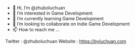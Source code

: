 - 👋 Hi, I’m @zhuboluchuan
- 👀 I’m interested in Game Development
- 🌱 I’m currently learning Game Development
- 💞️ I’m looking to collaborate on Indie Game Development
- 📫 How to reach me ...

Twitter : @zhuboluchuan
Website : https://byluchuan.com


<!---
zhuboluchuan/zhuboluchuan is a ✨ special ✨ repository because its `README.md` (this file) appears on your GitHub profile.
You can click the Preview link to take a look at your changes.
--->
